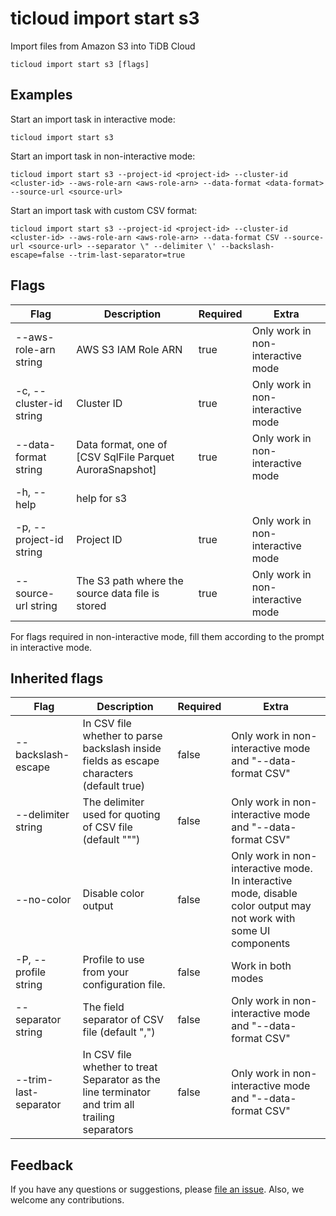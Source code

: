 # ticloud import start s3

Import files from Amazon S3 into TiDB Cloud

```shell
ticloud import start s3 [flags]
```

## Examples

Start an import task in interactive mode:

```shell
ticloud import start s3
```

Start an import task in non-interactive mode:

```shell
ticloud import start s3 --project-id <project-id> --cluster-id <cluster-id> --aws-role-arn <aws-role-arn> --data-format <data-format> --source-url <source-url>
```

Start an import task with custom CSV format:

```shell
ticloud import start s3 --project-id <project-id> --cluster-id <cluster-id> --aws-role-arn <aws-role-arn> --data-format CSV --source-url <source-url> --separator \" --delimiter \' --backslash-escape=false --trim-last-separator=true
```

## Flags

| Flag                    | Description                                              | Required | Extra                             |
|-------------------------|----------------------------------------------------------|----------|-----------------------------------|
| --aws-role-arn string   | AWS S3 IAM Role ARN                                      | true     | Only work in non-interactive mode |
| -c, --cluster-id string | Cluster ID                                               | true     | Only work in non-interactive mode |
| --data-format string    | Data format, one of [CSV SqlFile Parquet AuroraSnapshot] | true     | Only work in non-interactive mode |
| -h, --help              | help for s3                                              |          |                                   |
| -p, --project-id string | Project ID                                               | true     | Only work in non-interactive mode |
| --source-url string     | The S3 path where the source data file is stored         | true     | Only work in non-interactive mode |

<Note> For flags required in non-interactive mode, fill them according to the prompt in interactive mode. </Note>

## Inherited flags

| Flag                  | Description                                                                                    | Required | Extra                                                                                                             |
|-----------------------|------------------------------------------------------------------------------------------------|----------|-------------------------------------------------------------------------------------------------------------------|
| --backslash-escape    | In CSV file whether to parse backslash inside fields as escape characters (default true)       | false    | Only work in non-interactive mode and "--data-format CSV"                                                         |
| --delimiter string    | The delimiter used for quoting of CSV file (default "\"")                                      | false    | Only work in non-interactive mode and "--data-format CSV"                                                         |
| --no-color            | Disable color output                                                                           | false    | Only work in non-interactive mode. In interactive mode, disable color output may not work with some UI components |
| -P, --profile string  | Profile to use from your configuration file.                                                   | false    | Work in both modes                                                                                                |
| --separator string    | The field separator of CSV file (default ",")                                                  | false    | Only work in non-interactive mode and "--data-format CSV"                                                         |
| --trim-last-separator | In CSV file whether to treat Separator as the line terminator and trim all trailing separators | false    | Only work in non-interactive mode and "--data-format CSV"                                                         |

## Feedback

If you have any questions or suggestions, please [file an issue](https://github.com/tidbcloud/tidbcloud-cli/issues/new/choose).
Also, we welcome any contributions.
